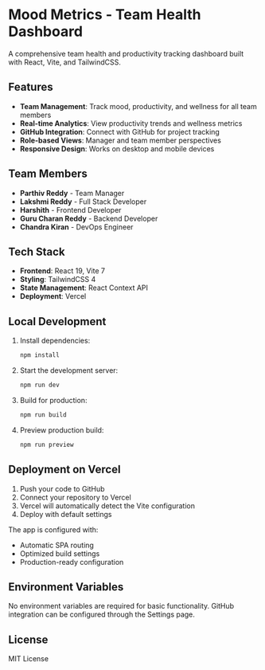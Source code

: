 # Mood Metrics - Team Health Dashboard

A comprehensive team health and productivity tracking dashboard built with React, Vite, and TailwindCSS.

## Features

- **Team Management**: Track mood, productivity, and wellness for all team members
- **Real-time Analytics**: View productivity trends and wellness metrics
- **GitHub Integration**: Connect with GitHub for project tracking
- **Role-based Views**: Manager and team member perspectives
- **Responsive Design**: Works on desktop and mobile devices

## Team Members

- **Parthiv Reddy** - Team Manager
- **Lakshmi Reddy** - Full Stack Developer
- **Harshith** - Frontend Developer
- **Guru Charan Reddy** - Backend Developer
- **Chandra Kiran** - DevOps Engineer

## Tech Stack

- **Frontend**: React 19, Vite 7
- **Styling**: TailwindCSS 4
- **State Management**: React Context API
- **Deployment**: Vercel

## Local Development

1. Install dependencies:
   ```bash
   npm install
   ```

2. Start the development server:
   ```bash
   npm run dev
   ```

3. Build for production:
   ```bash
   npm run build
   ```

4. Preview production build:
   ```bash
   npm run preview
   ```

## Deployment on Vercel

1. Push your code to GitHub
2. Connect your repository to Vercel
3. Vercel will automatically detect the Vite configuration
4. Deploy with default settings

The app is configured with:
- Automatic SPA routing
- Optimized build settings
- Production-ready configuration

## Environment Variables

No environment variables are required for basic functionality. GitHub integration can be configured through the Settings page.

## License

MIT License
